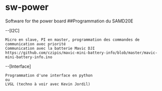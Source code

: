 # sw-power
Software for the power board
##Programmation du SAMD20E

--[I2C] 

    Micro en slave, PI en master, programmation des commandes de communication avec priorité
    Communication avec la batterie Mavic DJI
    https://github.com/czipis/mavic-mini-battery-info/blob/master/mavic-mini-battery-info.ino

--[Interface]

    Programmation d'une interface en python 
    ou
    LVGL (techno à voir avec Kevin Jordil)
